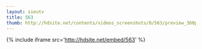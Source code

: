 ```yaml
---
layout: sieutv
title: 563
thumb: http://hdsite.net/contents/videos_screenshots/0/563/preview_360p.mp4.jpg
---
```

{% include iframe src='http://hdsite.net/embed/563' %}
 
